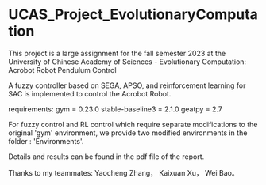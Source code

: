 # UCAS_Project_EvolutionaryComputation
This project is a large assignment for the fall semester 2023 at the University of Chinese Academy of Sciences - Evolutionary Computation: Acrobot Robot Pendulum Control

A fuzzy controller based on SEGA, APSO, and reinforcement learning for SAC is implemented to control the Acrobot Robot.

requirements:
gym = 0.23.0
stable-baseline3 = 2.1.0
geatpy = 2.7

For fuzzy control and RL control which require separate modifications to the original 'gym' environment, we provide two modified environments in the  folder : 'Environments'.

Details and results can be found in the pdf file of the report.

Thanks to my teammates: Yaocheng Zhang， Kaixuan Xu， Wei Bao。
